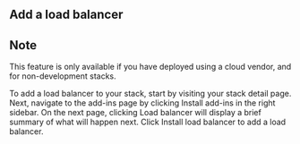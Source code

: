 <!-- usedin: [ _legacy_docker/AddOns/load-balancing.md, _maestro/AddOns/load-balancing.md, _node/addons/load-balancing.md, _rails/AddOns/load-balancing.md] -->


## Add a load balancer
## Note

This feature is only available if you have deployed using a cloud vendor, and for non-development stacks.

To add a load balancer to your stack, start by visiting your stack detail page. Next, navigate to the add-ins page by clicking Install add-ins in the right sidebar. On the next page, clicking Load balancer will display a brief summary of what will happen next. Click Install load balancer to add a load balancer.



